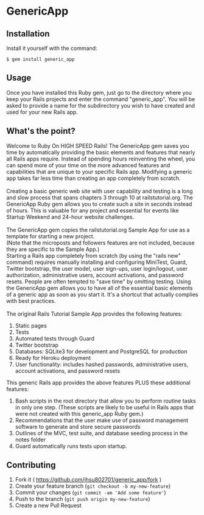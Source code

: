 # GenericApp

## Installation

Install it yourself with the command:

    $ gem install generic_app

## Usage

Once you have installed this Ruby gem, just go to the directory where you 
keep your Rails projects and enter the command "generic_app".  You will be 
asked to provide a name for the subdirectory you wish to have created and 
used for your new Rails app.

## What's the point?

Welcome to Ruby On HIGH SPEED Rails!  The GenericApp gem saves you time by automatically providing the basic 
elements and features that nearly all Rails apps require.  Instead of spending hours reinventing the wheel, you 
can spend more of your time on the more advanced features and capabilities that are unique to your specific Rails 
app.  Modifying a generic app takes far less time than creating an app completely from scratch.
<br><br>
Creating a basic generic web site with user capability and testing is a long and slow process that spans chapters 
3 through 10 at railstutorial.org.  The GenericApp Ruby gem allows you to create such a site in seconds instead of 
hours.  This is valuable for any project and essential for events like Startup Weekend and 24-hour website 
challenges.
<br><br>
The GenericApp gem copies the railstutorial.org Sample App for use as a template for starting a new project.  
(Note that the microposts and followers features are not included, because they are specific to the Sample App.)  
Starting a Rails app completely from scratch (by using the "rails new" command) requires manually installing and 
configuring MiniTest, Guard, Twitter bootstrap, the user model, user sign-ups, user login/logout, user 
authorization, administrative users, account activations, and password resets.  People are often tempted to "save 
time" by omitting testing.  Using the GenericApp gem allows you to have all of the essential basic elements of a 
generic app as soon as you start it.  It's a shortcut that actually complies with best practices.
<br><br>
The original Rails Tutorial Sample App provides the following features:

1. Static pages
2. Tests
3. Automated tests through Guard
4. Twitter bootstrap
5. Databases: SQLite3 for development and PostgreSQL for production
6. Ready for Heroku deployment
7. User functionality: includes hashed passwords, administrative users, 
account activations, and password resets

This generic Rails app provides the above features PLUS these additional 
features:

1. Bash scripts in the root directory that allow you to perform routine 
tasks in only one step.  (These scripts are likely to be useful in Rails 
apps that were not created with this generic_app Ruby gem.)
2. Recommendations that the user make use of password management software 
to generate and store secure passwords
3. Outlines of the MVC, test suite, and database seeding process in the 
notes folder
4. Guard automatically runs tests upon startup.

## Contributing

1. Fork it ( https://github.com/jhsu802701/generic_app/fork )
2. Create your feature branch (`git checkout -b my-new-feature`)
3. Commit your changes (`git commit -am 'Add some feature'`)
4. Push to the branch (`git push origin my-new-feature`)
5. Create a new Pull Request
